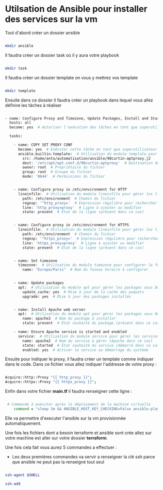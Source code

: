 # Utilsation de Ansible pour installer des services sur la vm 

Tout d'abord créer un dossier ansible 

~~~bash

mkdir ansible

~~~

Il faudra créer un dossier task où il y aura votre playbook

~~~bash

mkdir task

~~~

Il faudra créer un dossier template on vous y mettrez vos template 

~~~bash

mkdir template

~~~

Ensuite dans ce dossier il faudra créer un playbook dans lequel vous allez définire les tâches à réaliser 

~~~bash 

- name: Configure Proxy and Timezone, Update Packages, Install and Start Apache
  hosts: all
  become: yes  # Autoriser l'exécution des tâches en tant que superutilisateur

  tasks:

    - name: COPY SET PROXY CONF
      become: yes  # Exécuter cette tâche en tant que superutilisateur
      ansible.builtin.template:  # Utilisation du module template pour copier un fichier template
        src: /home/anto/automatisation/ansible/90curtin-aptproxy.j2
        dest: '/etc/apt/apt.conf.d/90curtin-aptproxy'  # Destination du fichier généré
        owner: root  # Propriétaire du fichier
        group: root  # Groupe du fichier
        mode: '0644'  # Permissions du fichier


    - name: Configure proxy in /etc/environment for HTTP
      lineinfile:  # Utilisation du module lineinfile pour gérer les lignes dans un fichier texte
        path: /etc/environment  # Chemin du fichier
        regexp: '^http_proxy='  # Expression régulière pour rechercher une ligne
        line: 'http_proxy=proxy'  # Ligne à ajouter ou modifier
        state: present  # État de la ligne (présent dans ce cas)


    - name: Configure proxy in /etc/environment for HTTPS
      lineinfile:  # Utilisation du module lineinfile pour gérer les lignes dans un fichier texte
        path: /etc/environment  # Chemin du fichier
        regexp: '^https_proxy='  # Expression régulière pour rechercher une ligne
        line: 'https_proxy=proxy'  # Ligne à ajouter ou modifier
        state: present  # État de la ligne (présent dans ce cas)


    - name: Set timezone
      timezone:  # Utilisation du module timezone pour configurer le fuseau horaire
        name: "Europe/Paris"  # Nom du fuseau horaire à configurer

    
    - name: Update packages
      apt:  # Utilisation du module apt pour gérer les packages sous Debian/Ubuntu
        update_cache: yes  # Mise à jour de la cache des paquets
        upgrade: yes  # Mise à jour des packages installés


    - name: Install Apache web server
      apt:  # Utilisation du module apt pour gérer les packages sous Debian/Ubuntu
        name: apache2  # Nom du package à installer
        state: present  # État souhaité du package (présent dans ce cas)

    - name: Ensure Apache service is started and enabled
      service:  # Utilisation du module service pour gérer les services système
        name: apache2  # Nom du service à gérer (Apache dans ce cas)
        state: started  # État souhaité du service (démarré dans ce cas)
        enabled: yes  # Activer le service au démarrage du système

~~~

Ensuite pour indiquer le proxy, il faudra créer un template comme indiquer dans le code. Dans ce fichier vous allez indiquer l'addresse de votre proxy : 

~~~bash

Acquire::http::Proxy "{{ http_proxy }}";
Acquire::https::Proxy "{{ https_proxy }}";

~~~

Enfin dans votre fichier **main.tf** il faudra renseigner cette ligne :

~~~bash 

 # Commande à exécuter après le déploiement de la machine virtuelle
    command = "sleep 1m && ANSIBLE_HOST_KEY_CHECKING=False ansible-playbook -i '172.16.100.6,' -u root   /home/anto/automatisation/ansible/setup_vm.yml"

~~~

Elle va permettre d'executer l'ansible sur la vm provisionnée automatiquement.


Une fois les fichiers dont a besoin terraform et ansible sont crée allez sur votre machine est aller sur votre dossier **terraform**.

Une fois cela fait vous aurez 5 commandes a effectuer :

- Les deux premières commandes va servir a renseigner la clé ssh parce que ansible ne peut pas la renseigné tout seul

~~~bash 

ssh-agent $SHELL

ssh-add 
~~~
